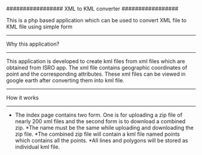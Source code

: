 #################
XML to KML converter
#################

This is a php based application which can be used to convert XML file to
KML file using simple form

*****************
Why this application?
*****************

This application is developed to create kml files from xml files which are 
obtained from ISRO app. The xml file contains geographic coordinates of point
and the corresponding attributes. These xml files can be viewed in google
earth after converting them into kml file.
*****************
How it works
*****************

* The index page contains two form. One is for uploading a zip file of nearly 200 
xml files and the second form is to download a combined zip.
*The name must be the same while uploading and downloading the zip file.
*The combined zip file will contain a kml file named points which contains 
all the points.
*All lines and polygons will be stored as individual kml file.
